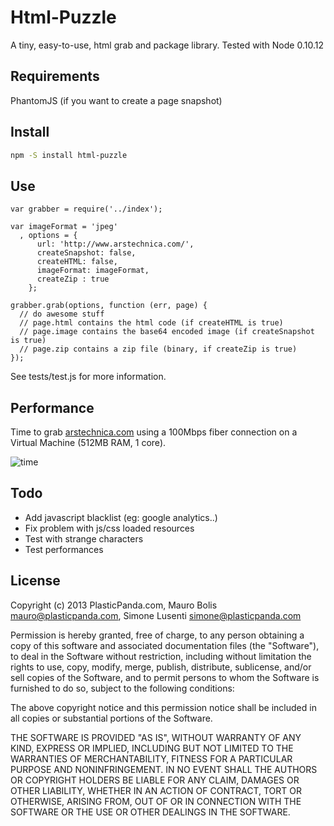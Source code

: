 Html-Puzzle
======

A tiny, easy-to-use, html grab and package library.
Tested with Node 0.10.12

## Requirements ##
PhantomJS (if you want to create a page snapshot)

## Install ##

```bash
npm -S install html-puzzle
```


## Use ##

```nodejs
var grabber = require('../index');

var imageFormat = 'jpeg'
  , options = {
      url: 'http://www.arstechnica.com/',
      createSnapshot: false,
      createHTML: false,
      imageFormat: imageFormat,
      createZip : true
    };

grabber.grab(options, function (err, page) {
  // do awesome stuff
  // page.html contains the html code (if createHTML is true)
  // page.image contains the base64 encoded image (if createSnapshot is true)
  // page.zip contains a zip file (binary, if createZip is true)
});

```
See tests/test.js for more information.

## Performance ##

Time to grab [arstechnica.com](http://www.arstechnica.com) using a 100Mbps fiber connection on a Virtual Machine (512MB RAM, 1 core).

![time](https://raw.github.com/plasticpanda/html-puzzle/master/tests/time.png)


## Todo ##

* Add javascript blacklist (eg: google analytics..)
* Fix problem with js/css loaded resources
* Test with strange characters
* Test performances

## License ##

Copyright (c) 2013 PlasticPanda.com, Mauro Bolis <mauro@plasticpanda.com>, Simone Lusenti <simone@plasticpanda.com>

Permission is hereby granted, free of charge, to any person obtaining a copy
of this software and associated documentation files (the "Software"), to deal
in the Software without restriction, including without limitation the rights
to use, copy, modify, merge, publish, distribute, sublicense, and/or sell
copies of the Software, and to permit persons to whom the Software is
furnished to do so, subject to the following conditions:

The above copyright notice and this permission notice shall be included in all
copies or substantial portions of the Software.

THE SOFTWARE IS PROVIDED "AS IS", WITHOUT WARRANTY OF ANY KIND, EXPRESS OR
IMPLIED, INCLUDING BUT NOT LIMITED TO THE WARRANTIES OF MERCHANTABILITY,
FITNESS FOR A PARTICULAR PURPOSE AND NONINFRINGEMENT. IN NO EVENT SHALL THE
AUTHORS OR COPYRIGHT HOLDERS BE LIABLE FOR ANY CLAIM, DAMAGES OR OTHER
LIABILITY, WHETHER IN AN ACTION OF CONTRACT, TORT OR OTHERWISE, ARISING FROM,
OUT OF OR IN CONNECTION WITH THE SOFTWARE OR THE USE OR OTHER DEALINGS IN THE
SOFTWARE.
